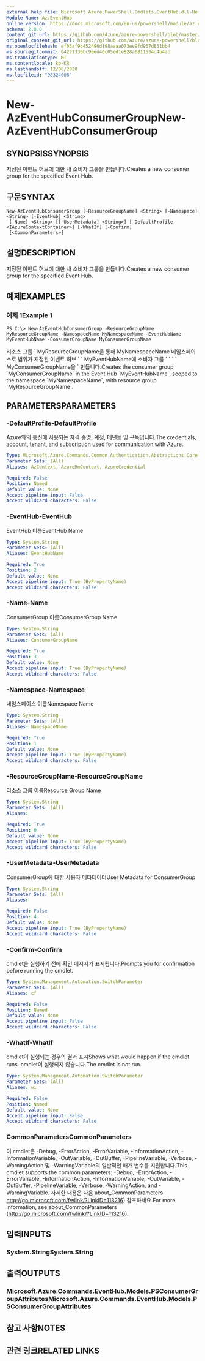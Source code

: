 ```yaml
---
external help file: Microsoft.Azure.PowerShell.Cmdlets.EventHub.dll-Help.xml
Module Name: Az.EventHub
online version: https://docs.microsoft.com/en-us/powershell/module/az.eventhub/new-azeventhubconsumergroup
schema: 2.0.0
content_git_url: https://github.com/Azure/azure-powershell/blob/master/src/EventHub/EventHub/help/New-AzEventHubConsumerGroup.md
original_content_git_url: https://github.com/Azure/azure-powershell/blob/master/src/EventHub/EventHub/help/New-AzEventHubConsumerGroup.md
ms.openlocfilehash: ef03af9c452496d198aaaa073ee9fd967d851bb4
ms.sourcegitcommit: 04221336bc9eed46c05ed1e828a6811534d4b4ab
ms.translationtype: MT
ms.contentlocale: ko-KR
ms.lasthandoff: 12/08/2020
ms.locfileid: "98324008"
---
```

# <span data-ttu-id="02ece-101">New-AzEventHubConsumerGroup</span><span class="sxs-lookup"><span data-stu-id="02ece-101">New-AzEventHubConsumerGroup</span></span>

## <span data-ttu-id="02ece-102">SYNOPSIS</span><span class="sxs-lookup"><span data-stu-id="02ece-102">SYNOPSIS</span></span>
<span data-ttu-id="02ece-103">지정된 이벤트 허브에 대한 새 소비자 그룹을 만듭니다.</span><span class="sxs-lookup"><span data-stu-id="02ece-103">Creates a new consumer group for the specified Event Hub.</span></span>

## <span data-ttu-id="02ece-104">구문</span><span class="sxs-lookup"><span data-stu-id="02ece-104">SYNTAX</span></span>

```
New-AzEventHubConsumerGroup [-ResourceGroupName] <String> [-Namespace] <String> [-EventHub] <String>
 [-Name] <String> [[-UserMetadata] <String>] [-DefaultProfile <IAzureContextContainer>] [-WhatIf] [-Confirm]
 [<CommonParameters>]
```

## <span data-ttu-id="02ece-105">설명</span><span class="sxs-lookup"><span data-stu-id="02ece-105">DESCRIPTION</span></span>
<span data-ttu-id="02ece-106">지정된 이벤트 허브에 대한 새 소비자 그룹을 만듭니다.</span><span class="sxs-lookup"><span data-stu-id="02ece-106">Creates a new consumer group for the specified Event Hub.</span></span>

## <span data-ttu-id="02ece-107">예제</span><span class="sxs-lookup"><span data-stu-id="02ece-107">EXAMPLES</span></span>

### <span data-ttu-id="02ece-108">예제 1</span><span class="sxs-lookup"><span data-stu-id="02ece-108">Example 1</span></span>
```
PS C:\> New-AzEventHubConsumerGroup -ResourceGroupName MyResourceGroupName -NamespaceName MyNamespaceName -EventHubName MyEventHubName -ConsumerGroupName MyConsumerGroupName
```

<span data-ttu-id="02ece-109">리소스 그룹 \` MyResourceGroupName을 통해 MyNamespaceName 네임스페이스로 범위가 지정된 이벤트 허브 \` \` MyEventHubName에 소비자 그룹 \` \` \` \` MyConsumerGroupName을 \` 만듭니다.</span><span class="sxs-lookup"><span data-stu-id="02ece-109">Creates the consumer group \`MyConsumerGroupName\` in the Event Hub \`MyEventHubName\`, scoped to the namespace \`MyNamespaceName\`, with resource group \`MyResourceGroupName\`.</span></span>

## <span data-ttu-id="02ece-110">PARAMETERS</span><span class="sxs-lookup"><span data-stu-id="02ece-110">PARAMETERS</span></span>

### <span data-ttu-id="02ece-111">-DefaultProfile</span><span class="sxs-lookup"><span data-stu-id="02ece-111">-DefaultProfile</span></span>
<span data-ttu-id="02ece-112">Azure와의 통신에 사용되는 자격 증명, 계정, 테넌트 및 구독입니다.</span><span class="sxs-lookup"><span data-stu-id="02ece-112">The credentials, account, tenant, and subscription used for communication with Azure.</span></span>

```yaml
Type: Microsoft.Azure.Commands.Common.Authentication.Abstractions.Core.IAzureContextContainer
Parameter Sets: (All)
Aliases: AzContext, AzureRmContext, AzureCredential

Required: False
Position: Named
Default value: None
Accept pipeline input: False
Accept wildcard characters: False
```

### <span data-ttu-id="02ece-113">-EventHub</span><span class="sxs-lookup"><span data-stu-id="02ece-113">-EventHub</span></span>
<span data-ttu-id="02ece-114">EventHub 이름</span><span class="sxs-lookup"><span data-stu-id="02ece-114">EventHub Name</span></span>

```yaml
Type: System.String
Parameter Sets: (All)
Aliases: EventHubName

Required: True
Position: 2
Default value: None
Accept pipeline input: True (ByPropertyName)
Accept wildcard characters: False
```

### <span data-ttu-id="02ece-115">-Name</span><span class="sxs-lookup"><span data-stu-id="02ece-115">-Name</span></span>
<span data-ttu-id="02ece-116">ConsumerGroup 이름</span><span class="sxs-lookup"><span data-stu-id="02ece-116">ConsumerGroup Name</span></span>

```yaml
Type: System.String
Parameter Sets: (All)
Aliases: ConsumerGroupName

Required: True
Position: 3
Default value: None
Accept pipeline input: True (ByPropertyName)
Accept wildcard characters: False
```

### <span data-ttu-id="02ece-117">-Namespace</span><span class="sxs-lookup"><span data-stu-id="02ece-117">-Namespace</span></span>
<span data-ttu-id="02ece-118">네임스페이스 이름</span><span class="sxs-lookup"><span data-stu-id="02ece-118">Namespace Name</span></span>

```yaml
Type: System.String
Parameter Sets: (All)
Aliases: NamespaceName

Required: True
Position: 1
Default value: None
Accept pipeline input: True (ByPropertyName)
Accept wildcard characters: False
```

### <span data-ttu-id="02ece-119">-ResourceGroupName</span><span class="sxs-lookup"><span data-stu-id="02ece-119">-ResourceGroupName</span></span>
<span data-ttu-id="02ece-120">리소스 그룹 이름</span><span class="sxs-lookup"><span data-stu-id="02ece-120">Resource Group Name</span></span>

```yaml
Type: System.String
Parameter Sets: (All)
Aliases:

Required: True
Position: 0
Default value: None
Accept pipeline input: True (ByPropertyName)
Accept wildcard characters: False
```

### <span data-ttu-id="02ece-121">-UserMetadata</span><span class="sxs-lookup"><span data-stu-id="02ece-121">-UserMetadata</span></span>
<span data-ttu-id="02ece-122">ConsumerGroup에 대한 사용자 메타데이터</span><span class="sxs-lookup"><span data-stu-id="02ece-122">User Metadata for ConsumerGroup</span></span>

```yaml
Type: System.String
Parameter Sets: (All)
Aliases:

Required: False
Position: 4
Default value: None
Accept pipeline input: True (ByPropertyName)
Accept wildcard characters: False
```

### <span data-ttu-id="02ece-123">-Confirm</span><span class="sxs-lookup"><span data-stu-id="02ece-123">-Confirm</span></span>
<span data-ttu-id="02ece-124">cmdlet을 실행하기 전에 확인 메시지가 표시됩니다.</span><span class="sxs-lookup"><span data-stu-id="02ece-124">Prompts you for confirmation before running the cmdlet.</span></span>

```yaml
Type: System.Management.Automation.SwitchParameter
Parameter Sets: (All)
Aliases: cf

Required: False
Position: Named
Default value: None
Accept pipeline input: False
Accept wildcard characters: False
```

### <span data-ttu-id="02ece-125">-WhatIf</span><span class="sxs-lookup"><span data-stu-id="02ece-125">-WhatIf</span></span>
<span data-ttu-id="02ece-126">cmdlet이 실행되는 경우의 결과 표시</span><span class="sxs-lookup"><span data-stu-id="02ece-126">Shows what would happen if the cmdlet runs.</span></span>
<span data-ttu-id="02ece-127">cmdlet이 실행되지 않습니다.</span><span class="sxs-lookup"><span data-stu-id="02ece-127">The cmdlet is not run.</span></span>

```yaml
Type: System.Management.Automation.SwitchParameter
Parameter Sets: (All)
Aliases: wi

Required: False
Position: Named
Default value: None
Accept pipeline input: False
Accept wildcard characters: False
```

### <span data-ttu-id="02ece-128">CommonParameters</span><span class="sxs-lookup"><span data-stu-id="02ece-128">CommonParameters</span></span>
<span data-ttu-id="02ece-129">이 cmdlet은 -Debug, -ErrorAction, -ErrorVariable, -InformationAction, -InformationVariable, -OutVariable, -OutBuffer, -PipelineVariable, -Verbose, -WarningAction 및 -WarningVariable의 일반적인 매개 변수를 지원합니다.</span><span class="sxs-lookup"><span data-stu-id="02ece-129">This cmdlet supports the common parameters: -Debug, -ErrorAction, -ErrorVariable, -InformationAction, -InformationVariable, -OutVariable, -OutBuffer, -PipelineVariable, -Verbose, -WarningAction, and -WarningVariable.</span></span> <span data-ttu-id="02ece-130">자세한 내용은 다음 about_CommonParameters http://go.microsoft.com/fwlink/?LinkID=113216) 참조하세요.</span><span class="sxs-lookup"><span data-stu-id="02ece-130">For more information, see about_CommonParameters (http://go.microsoft.com/fwlink/?LinkID=113216).</span></span>

## <span data-ttu-id="02ece-131">입력</span><span class="sxs-lookup"><span data-stu-id="02ece-131">INPUTS</span></span>

### <span data-ttu-id="02ece-132">System.String</span><span class="sxs-lookup"><span data-stu-id="02ece-132">System.String</span></span>

## <span data-ttu-id="02ece-133">출력</span><span class="sxs-lookup"><span data-stu-id="02ece-133">OUTPUTS</span></span>

### <span data-ttu-id="02ece-134">Microsoft.Azure.Commands.EventHub.Models.PSConsumerGroupAttributes</span><span class="sxs-lookup"><span data-stu-id="02ece-134">Microsoft.Azure.Commands.EventHub.Models.PSConsumerGroupAttributes</span></span>

## <span data-ttu-id="02ece-135">참고 사항</span><span class="sxs-lookup"><span data-stu-id="02ece-135">NOTES</span></span>

## <span data-ttu-id="02ece-136">관련 링크</span><span class="sxs-lookup"><span data-stu-id="02ece-136">RELATED LINKS</span></span>
